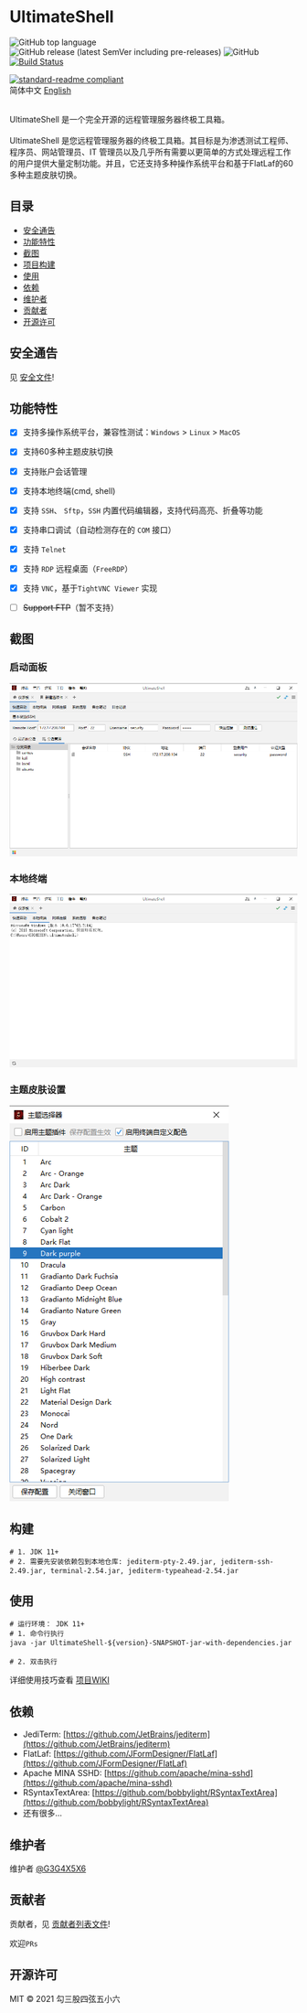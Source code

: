 # UltimateShell

![GitHub top language](https://img.shields.io/github/languages/top/g3g4x5x6/ultimateshell)
![GitHub release (latest SemVer including pre-releases)](https://img.shields.io/github/v/release/g3g4x5x6/ultimateshell?include_prereleases)
![GitHub](https://img.shields.io/github/license/g3g4x5x6/ultimateshell)
[![Build Status](https://app.travis-ci.com/G3G4X5X6/ultimateshell.svg?branch=main)](https://app.travis-ci.com/G3G4X5X6/ultimateshell)
<!-- ![GitHub tag (latest by date)](https://img.shields.io/github/v/tag/g3g4x5x6/ultimateshell) -->
<!-- ![GitHub all releases](https://img.shields.io/github/downloads/g3g4x5x6/ultimateshell/total) -->
<!-- ![GitHub last commit](https://img.shields.io/github/last-commit/g3g4x5x6/ultimateshell) -->

[![standard-readme compliant](https://img.shields.io/badge/standard--readme-OK-green.svg?style=flat-square)](https://github.com/RichardLitt/standard-readme)
<br>
简体中文 [English](doc/README_en.md)

<br>
UltimateShell 是一个完全开源的远程管理服务器终极工具箱。
<br><br>
UltimateShell 是您远程管理服务器的终极工具箱。其目标是为渗透测试工程师、程序员、网站管理员、IT 管理员以及几乎所有需要以更简单的方式处理远程工作的用户提供大量定制功能。并且，它还支持多种操作系统平台和基于FlatLaf的60多种主题皮肤切换。

## 目录
- [安全通告](#安全通告)
- [功能特性](#功能特性)
- [截图](#截图)
- [项目构建](#构建)
- [使用](#使用)
- [依赖](#依赖)
- [维护者](#维护者)
- [贡献者](#贡献者)
- [开源许可](#开源许可)

## 安全通告
见 [安全文件](SECURITY.md)!

## 功能特性

- [x] 支持多操作系统平台，兼容性测试：`Windows` > `Linux` > `MacOS`
- [x] 支持60多种主题皮肤切换
- [x] 支持账户会话管理
- [x] 支持本地终端(cmd, shell)
- [x] 支持 `SSH`、 `Sftp`，`SSH` 内置代码编辑器，支持代码高亮、折叠等功能
- [x] 支持串口调试（自动检测存在的 `COM` 接口）
- [x] 支持 `Telnet`
- [x] 支持 `RDP` 远程桌面（`FreeRDP`）
- [x] 支持 `VNC`，基于`TightVNC Viewer` 实现
- [ ] <del>Support FTP</del>（暂不支持）


## 截图

### 启动面板
![dashboard](doc/screenshot/ultimateshell_dashboard.png)


### 本地终端
![dashboard](doc/screenshot/ultimateshell_local_terminal.png)

### 主题皮肤设置
![dashboard](doc/screenshot/ultimateshell_theme_settings.png)


## 构建

```shell
# 1. JDK 11+
# 2. 需要先安装依赖包到本地仓库: jediterm-pty-2.49.jar, jediterm-ssh-2.49.jar, terminal-2.54.jar, jediterm-typeahead-2.54.jar
```

## 使用

```shell
# 运行环境： JDK 11+ 
# 1. 命令行执行
java -jar UltimateShell-${version}-SNAPSHOT-jar-with-dependencies.jar

# 2. 双击执行
```
详细使用技巧查看 [项目WIKI](https://github.com/G3G4X5X6/ultimateshell/wiki)

## 依赖
- JediTerm: [https://github.com/JetBrains/jediterm](https://github.com/JetBrains/jediterm)
- FlatLaf: [https://github.com/JFormDesigner/FlatLaf](https://github.com/JFormDesigner/FlatLaf)
- Apache MINA SSHD: [https://github.com/apache/mina-sshd](https://github.com/apache/mina-sshd)
- RSyntaxTextArea: [https://github.com/bobbylight/RSyntaxTextArea](https://github.com/bobbylight/RSyntaxTextArea)
- 还有很多...


## 维护者
维护者
[@G3G4X5X6](https://github.com/G3G4X5X6)

## 贡献者

贡献者，见 [贡献者列表文件](contributing.md)!

欢迎`PRs`


## 开源许可

MIT © 2021 勾三股四弦五小六
